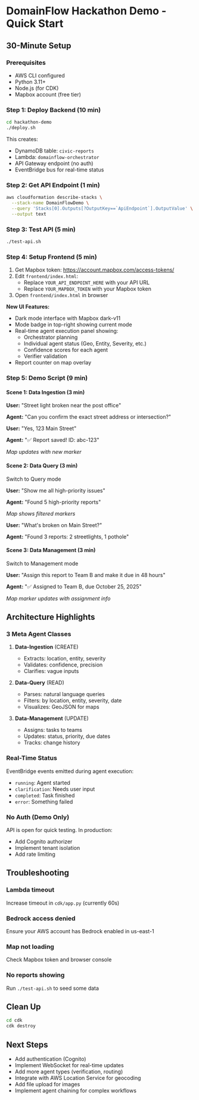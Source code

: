 # DomainFlow Hackathon Demo - Quick Start

## 30-Minute Setup

### Prerequisites
- AWS CLI configured
- Python 3.11+
- Node.js (for CDK)
- Mapbox account (free tier)

### Step 1: Deploy Backend (10 min)

```bash
cd hackathon-demo
./deploy.sh
```

This creates:
- DynamoDB table: `civic-reports`
- Lambda: `domainflow-orchestrator`
- API Gateway endpoint (no auth)
- EventBridge bus for real-time status

### Step 2: Get API Endpoint (1 min)

```bash
aws cloudformation describe-stacks \
  --stack-name DomainFlowDemo \
  --query 'Stacks[0].Outputs[?OutputKey==`ApiEndpoint`].OutputValue' \
  --output text
```

### Step 3: Test API (5 min)

```bash
./test-api.sh
```

### Step 4: Setup Frontend (5 min)

1. Get Mapbox token: https://account.mapbox.com/access-tokens/
2. Edit `frontend/index.html`:
   - Replace `YOUR_API_ENDPOINT_HERE` with your API URL
   - Replace `YOUR_MAPBOX_TOKEN` with your Mapbox token
3. Open `frontend/index.html` in browser

**New UI Features:**
- Dark mode interface with Mapbox dark-v11
- Mode badge in top-right showing current mode
- Real-time agent execution panel showing:
  - Orchestrator planning
  - Individual agent status (Geo, Entity, Severity, etc.)
  - Confidence scores for each agent
  - Verifier validation
- Report counter on map overlay

### Step 5: Demo Script (9 min)

#### Scene 1: Data Ingestion (3 min)

**User:** "Street light broken near the post office"

**Agent:** "Can you confirm the exact street address or intersection?"

**User:** "Yes, 123 Main Street"

**Agent:** "✅ Report saved! ID: abc-123"

*Map updates with new marker*

#### Scene 2: Data Query (3 min)

Switch to Query mode

**User:** "Show me all high-priority issues"

**Agent:** "Found 5 high-priority reports"

*Map shows filtered markers*

**User:** "What's broken on Main Street?"

**Agent:** "Found 3 reports: 2 streetlights, 1 pothole"

#### Scene 3: Data Management (3 min)

Switch to Management mode

**User:** "Assign this report to Team B and make it due in 48 hours"

**Agent:** "✅ Assigned to Team B, due October 25, 2025"

*Map marker updates with assignment info*

## Architecture Highlights

### 3 Meta Agent Classes

1. **Data-Ingestion** (CREATE)
   - Extracts: location, entity, severity
   - Validates: confidence, precision
   - Clarifies: vague inputs

2. **Data-Query** (READ)
   - Parses: natural language queries
   - Filters: by location, entity, severity, date
   - Visualizes: GeoJSON for maps

3. **Data-Management** (UPDATE)
   - Assigns: tasks to teams
   - Updates: status, priority, due dates
   - Tracks: change history

### Real-Time Status

EventBridge events emitted during agent execution:
- `running`: Agent started
- `clarification`: Needs user input
- `completed`: Task finished
- `error`: Something failed

### No Auth (Demo Only)

API is open for quick testing. In production:
- Add Cognito authorizer
- Implement tenant isolation
- Add rate limiting

## Troubleshooting

### Lambda timeout
Increase timeout in `cdk/app.py` (currently 60s)

### Bedrock access denied
Ensure your AWS account has Bedrock enabled in us-east-1

### Map not loading
Check Mapbox token and browser console

### No reports showing
Run `./test-api.sh` to seed some data

## Clean Up

```bash
cd cdk
cdk destroy
```

## Next Steps

- Add authentication (Cognito)
- Implement WebSocket for real-time updates
- Add more agent types (verification, routing)
- Integrate with AWS Location Service for geocoding
- Add file upload for images
- Implement agent chaining for complex workflows
